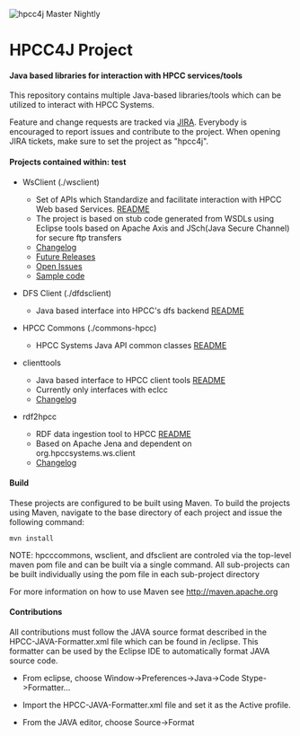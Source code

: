 ![hpcc4j Master Nightly](https://github.com/hpcc-systems/hpcc4j/workflows/hpcc4j%20Nightly/badge.svg?branch=master)

HPCC4J Project
=======================

#### Java based libraries for interaction with HPCC services/tools

This repository contains multiple Java-based libraries/tools which can be utilized to interact with HPCC Systems.

Feature and change requests are tracked via [JIRA](https://track.hpccsystems.com/secure/Dashboard.jspa).
Everybody is encouraged to report issues and contribute to the project. When opening JIRA tickets, make sure to set the project as "hpcc4j".

#### Projects contained within: test
- WsClient (./wsclient)
  - Set of APIs which Standardize and facilitate interaction with HPCC Web based Services. [README](https://github.com/hpcc-systems/hpcc4j/blob/master/wsclient/README.md)
  - The project is based on stub code generated from WSDLs using Eclipse tools based on Apache Axis and JSch(Java Secure Channel) for secure ftp transfers
  - [Changelog](https://github.com/hpcc-systems/hpcc4j/blob/master/wsclient/README.md#changelog)
  - [Future Releases](https://github.com/hpcc-systems/hpcc4j/blob/master/wsclient/README.md#future-releases)
  - [Open Issues](https://track.hpccsystems.com/issues/?jql=project%20%3D%20JAPI%20AND%20status%20%3D%20Open)
  - [Sample code](https://github.com/hpcc-systems/hpcc4j/blob/master/wsclient/src/test/java/org/hpccsystems/ws/client/platform/test/PlatformTester.java)

- DFS Client (./dfdsclient)
  - Java based interface into HPCC's dfs backend [README](https://github.com/hpcc-systems/hpcc4j/tree/master/dfsclient/README.md)

- HPCC Commons (./commons-hpcc)
  - HPCC Systems Java API common classes [README](https://github.com/hpcc-systems/hpcc4j/blob/master/commons-hpcc/README.md)

- clienttools
  - Java based interface to HPCC client tools [README](https://github.com/hpcc-systems/hpcc4j/blob/master/clienttools/README.md)
  - Currently only interfaces with eclcc
  - [Changelog](https://github.com/hpcc-systems/hpcc4j/blob/master/clienttools/README.md#changelog)

- rdf2hpcc
  - RDF data ingestion tool to HPCC [README](https://github.com/hpcc-systems/hpcc4j/blob/master/rdf2hpcc/README.md)
  - Based on Apache Jena and dependent on org.hpccsystems.ws.client
  - [Changelog](https://github.com/hpcc-systems/hpcc4j/blob/master/rdf2hpcc/README.md#changelog)

#### Build
These projects are configured to be built using Maven. To build the projects using Maven, navigate to the base directory of each project and issue the following command:

`mvn install`

NOTE: hpcccommons, wsclient, and dfsclient are controled via the top-level maven pom file and can be built via a single command.
All sub-projects can be built individually using the pom file in each sub-project directory

For more information on how to use Maven see http://maven.apache.org

#### Contributions

All contributions must follow the JAVA source format described in the HPCC-JAVA-Formatter.xml file which can be found in /eclipse.
This formatter can be used by the Eclipse IDE to automatically format JAVA source code.

- From eclipse, choose Window->Preferences->Java->Code Stype->Formatter...

- Import the HPCC-JAVA-Formatter.xml file and set it as the Active profile.

- From the JAVA editor, choose Source->Format
